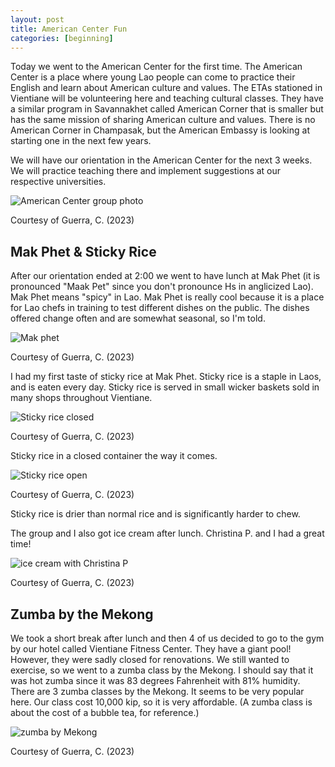 ```yaml
---
layout: post
title: American Center Fun
categories: [beginning]
---
```


Today we went to the American Center for the first time. The American Center is a place where young Lao people can come to practice their English and learn about American culture and values. The ETAs stationed in Vientiane will be volunteering here and teaching cultural classes. They have a similar program in Savannakhet called American Corner that is smaller but has the same mission of sharing American culture and values. There is no American Corner in Champasak, but the American Embassy is looking at starting one in the next few years.

We will have our orientation in the American Center for the next 3 weeks. We will practice teaching there and implement suggestions at our respective universities. 

![American Center group photo](https://lh3.googleusercontent.com/pw/AIL4fc9Ce0h9fCdRh3n2hW3T5qbHST25DEM3hAL26NCjmINB450Uueyoy8Ce1mzUBsiCtJ7rjQv0SIHoCH9qV418vXylpENu_3ZRNStZvaf5bs7iAs1E3Y_U=w1000)

Courtesy of Guerra, C. (2023)

## Mak Phet & Sticky Rice

After our orientation ended at 2:00 we went to have lunch at Mak Phet (it is pronounced "Maak Pet" since you don't pronounce Hs in anglicized Lao). Mak Phet means "spicy" in Lao. Mak Phet is really cool because it is a place for Lao chefs in training to test different dishes on the public. The dishes offered change often and are somewhat seasonal, so I'm told. 

![Mak phet](https://lh3.googleusercontent.com/pw/AIL4fc_YE9CX_X9TxKBrWfvvXItfDUZ-fRa44a7W_KgHj-8fUtstvzphHIZaTGxUVmL1g1mmUlBodOsYiGnVRyD-wYx1ebtURhJ_zVPPXRV7h8CGustIia-1=w1000)

Courtesy of Guerra, C. (2023)

I had my first taste of sticky rice at Mak Phet. Sticky rice is a staple in Laos, and is eaten every day. Sticky rice is served in small wicker baskets sold in many shops throughout Vientiane. 

![Sticky rice closed](https://lh3.googleusercontent.com/pw/AIL4fc-l5zfoEgO5pjXRvvr_hwOUGpEkzGZIeGp2Q15BCuiAcJFe3dfHyo2wpVhlgFZgztcVQNVkM5dHPzZY2snP4_l7ruJxUcBAHAs7VyIx6I-H85r3-DKK=w1000)

Courtesy of Guerra, C. (2023)

Sticky rice in a closed container the way it comes. 

![Sticky rice open](https://lh3.googleusercontent.com/pw/AIL4fc-l5zfoEgO5pjXRvvr_hwOUGpEkzGZIeGp2Q15BCuiAcJFe3dfHyo2wpVhlgFZgztcVQNVkM5dHPzZY2snP4_l7ruJxUcBAHAs7VyIx6I-H85r3-DKK=w1000)

Courtesy of Guerra, C. (2023)

Sticky rice is drier than normal rice and is significantly harder to chew.

The group and I also got ice cream after lunch. Christina P. and I had a great time!

![ice cream with Christina P](https://lh3.googleusercontent.com/pw/AIL4fc_2PXsIPdFeSTxnp5iZGqqnxKZzJw99xul4Gcj-h1xpx9AFQzC-vYh6MfR6cwKQIUcxzJmB0P-7yjdpACn1H3BTAocraIOaeh6PsplCgr2xZs795gad=w1000)

Courtesy of Guerra, C. (2023)

## Zumba by the Mekong

We took a short break after lunch and then 4 of us decided to go to the gym by our hotel called Vientiane Fitness Center. They have a giant pool! However, they were sadly closed for renovations. We still wanted to exercise, so we went to a zumba class by the Mekong. I should say that it was hot zumba since it was 83 degrees Fahrenheit with 81% humidity. There are 3 zumba classes by the Mekong. It seems to be very popular here. Our class cost 10,000 kip, so it is very affordable. (A zumba class is about the cost of a bubble tea, for reference.)

![zumba by Mekong](https://lh3.googleusercontent.com/pw/AIL4fc-PYj-7mKlJuBqiLamQaiKRkjBc48bRqp5T6Ro6HaYPNHH9fq3wCJTTmVwGPvL9AwtsceoEFC2R2qEIx-mQa__LzCWi8QkMeR7wZa44pYubkU0tGbyv=w1000)

Courtesy of Guerra, C. (2023)

<!-- Hello and welcome. The only purpose of this post is to greet you when your site comes alive for the first time.  
This post will demonstrate some of the more common content & elements found in posts.  
Feel free to delete this post when you are ready to publish your first post.  

Lorem ipsum dolor sit amet, consectetur adipiscing elit. Fusce bibendum neque eget nunc mattis eu sollicitudin enim tincidunt. Vestibulum lacus tortor, ultricies id dignissim ac, bibendum in velit.

## Some great heading (h2)

Proin convallis mi ac felis pharetra aliquam. Curabitur dignissim accumsan rutrum. In arcu magna, aliquet vel pretium et, molestie et arcu.


Mauris lobortis nulla et felis ullamcorper bibendum. Phasellus et hendrerit mauris. Proin eget nibh a massa vestibulum pretium. Suspendisse eu nisl a ante aliquet bibendum quis a nunc. Praesent varius interdum vehicula. Aenean risus libero, placerat at vestibulum eget, ultricies eu enim. Praesent nulla tortor, malesuada adipiscing adipiscing sollicitudin, adipiscing eget est.

## Another great heading (h2)

Lorem ipsum dolor sit amet, consectetur adipiscing elit. Fusce bibendum neque eget nunc mattis eu sollicitudin enim tincidunt. Vestibulum lacus tortor, ultricies id dignissim ac, bibendum in velit.

### Some great subheading (h3)

Proin convallis mi ac felis pharetra aliquam. Curabitur dignissim accumsan rutrum. In arcu magna, aliquet vel pretium et, molestie et arcu. Mauris lobortis nulla et felis ullamcorper bibendum.

Phasellus et hendrerit mauris. Proin eget nibh a massa vestibulum pretium. Suspendisse eu nisl a ante aliquet bibendum quis a nunc.

### Some great subheading (h3)

Praesent varius interdum vehicula. Aenean risus libero, placerat at vestibulum eget, ultricies eu enim. Praesent nulla tortor, malesuada adipiscing adipiscing sollicitudin, adipiscing eget est.

> This quote will *change* your life. It will reveal the <i>secrets</i> of the universe, and all the wonders of humanity. Don't <em>misuse</em> it.

Lorem ipsum dolor sit amet, consectetur adipiscing elit. Fusce bibendum neque eget nunc mattis eu sollicitudin enim tincidunt.

### Some great subheading (h3)

Vestibulum lacus tortor, ultricies id dignissim ac, bibendum in velit. Proin convallis mi ac felis pharetra aliquam. Curabitur dignissim accumsan rutrum.

In arcu magna, aliquet vel pretium et, molestie et arcu. Mauris lobortis nulla et felis ullamcorper bibendum. Phasellus et hendrerit mauris.

#### You might want a sub-subheading (h4)

In arcu magna, aliquet vel pretium et, molestie et arcu. Mauris lobortis nulla et felis ullamcorper bibendum. Phasellus et hendrerit mauris.

In arcu magna, aliquet vel pretium et, molestie et arcu. Mauris lobortis nulla et felis ullamcorper bibendum. Phasellus et hendrerit mauris.

#### But it's probably overkill (h4)

In arcu magna, aliquet vel pretium et, molestie et arcu. Mauris lobortis nulla et felis ullamcorper bibendum. Phasellus et hendrerit mauris.

##### Could be a smaller sub-heading, `pacman` (h5)

In arcu magna, aliquet vel pretium et, molestie et arcu. Mauris lobortis nulla et felis ullamcorper bibendum. Phasellus et hendrerit mauris.

###### Small yet significant sub-heading  (h6)

In arcu magna, aliquet vel pretium et, molestie et arcu. Mauris lobortis nulla et felis ullamcorper bibendum. Phasellus et hendrerit mauris.

### Highlight the code please!!

{% highlight c %}
float Q_rsqrt( float number )
{
	long i;
	float x2, y;
	const float threehalfs = 1.5F;

	x2 = number * 0.5F;
	y  = number;
	i  = * ( long * ) &y;                       // evil floating point bit level hacking
	i  = 0x5f3759df - ( i >> 1 );               // what the fuck? 
	y  = * ( float * ) &i;
	y  = y * ( threehalfs - ( x2 * y * y ) );   // 1st iteration
//	y  = y * ( threehalfs - ( x2 * y * y ) );   // 2nd iteration, this can be removed

	return y;
}
{% endhighlight %}

### Oh hai, an unordered list!!

In arcu magna, aliquet vel pretium et, molestie et arcu. Mauris lobortis nulla et felis ullamcorper bibendum. Phasellus et hendrerit mauris.

- First item, yo
- Second item, dawg
- Third item, what what?!
- Fourth item, fo sheezy my neezy

### Oh hai, an ordered list!!

In arcu magna, aliquet vel pretium et, molestie et arcu. Mauris lobortis nulla et felis ullamcorper bibendum. Phasellus et hendrerit mauris.

1. First item, yo
2. Second item, dawg
3. Third item, what what?!
4. Fourth item, fo sheezy my neezy

## Headings are cool! (h2)

Proin eget nibh a massa vestibulum pretium. Suspendisse eu nisl a ante aliquet bibendum quis a nunc. Praesent varius interdum vehicula. Aenean risus libero, placerat at vestibulum eget, ultricies eu enim. Praesent nulla tortor, malesuada adipiscing adipiscing sollicitudin, adipiscing eget est.

Praesent nulla tortor, malesuada adipiscing adipiscing sollicitudin, adipiscing eget est.

Proin eget nibh a massa vestibulum pretium. Suspendisse eu nisl a ante aliquet bibendum quis a nunc.

### Tables

Title 1               | Title 2               | Title 3               | Title 4
--------------------- | --------------------- | --------------------- | ---------------------
lorem                 | lorem ipsum           | lorem ipsum dolor     | lorem ipsum dolor sit
lorem ipsum dolor sit | lorem ipsum dolor sit | lorem ipsum dolor sit | lorem ipsum dolor sit
lorem ipsum dolor sit | lorem ipsum dolor sit | lorem ipsum dolor sit | lorem ipsum dolor sit
lorem ipsum dolor sit | lorem ipsum dolor sit | lorem ipsum dolor sit | lorem ipsum dolor sit

Title 1 | Title 2 | Title 3 | Title 4
--- | --- | --- | ---
lorem | lorem ipsum | lorem ipsum dolor | lorem ipsum dolor sit
lorem ipsum dolor sit amet | lorem ipsum dolor sit amet consectetur | lorem ipsum dolor sit amet | lorem ipsum dolor sit
lorem ipsum dolor | lorem ipsum | lorem | lorem ipsum
lorem ipsum dolor | lorem ipsum dolor sit | lorem ipsum dolor sit amet | lorem ipsum dolor sit amet consectetur -->
